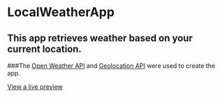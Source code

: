 # LocalWeatherApp
## This app retrieves weather based on your current location.

###The [Open Weather API](http://openweathermap.org/api) and [Geolocation API](http://ip-api.com) were used to create the app.

[View a live preview](http://codepen.io/CrumpDev31/full/jrqqEX/)
